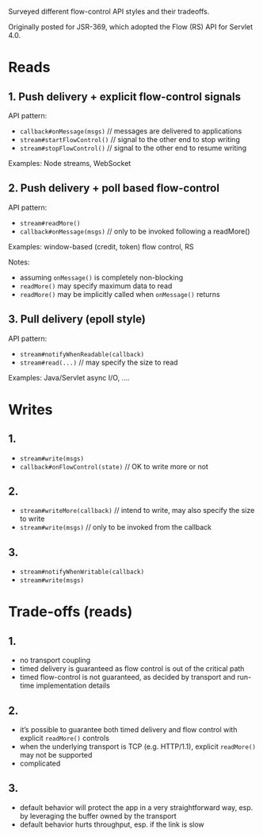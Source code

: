 Surveyed different flow-control API styles and their tradeoffs. 

Originally posted for JSR-369, which adopted the Flow (RS) API for Servlet 4.0.

# Reads

## 1. Push delivery + explicit flow-control signals

API pattern:  

* `callback#onMessage(msgs)`    // messages are delivered to applications
* `stream#startFlowControl()`   // signal to the other end to stop writing 
* `stream#stopFlowControl()`    // signal to the other end to resume writing

Examples: Node streams, WebSocket

## 2. Push delivery + poll based flow-control

API pattern:  

* `stream#readMore()`
* `callback#onMessage(msgs)`    // only to be invoked following a readMore()

Examples: window-based (credit, token) flow control, RS

Notes:
* assuming `onMessage()` is completely non-blocking
* `readMore()` may specify maximum data to read
* `readMore()` may be implicitly called when `onMessage()` returns

## 3. Pull delivery (epoll style) 

API pattern:  

* `stream#notifyWhenReadable(callback)`
* `stream#read(...)`    // may specify the size to read

Examples: Java/Servlet async I/O, .... 

# Writes 

## 1. 

* `stream#write(msgs)`
* `callback#onFlowControl(state)`    // OK to write more or not 

## 2.  

* `stream#writeMore(callback)`     //  intend to write, may also specify the size to write
* `stream#write(msgs)`    // only to be invoked from the callback

## 3.  

* `stream#notifyWhenWritable(callback)`
* `stream#write(msgs)`    


# Trade-offs (reads)

## 1. 

* no transport coupling
* timed delivery is guaranteed as flow control is out of the critical path
* timed flow-control is not guaranteed, as decided by transport and run-time implementation details

## 2. 

* it’s possible to guarantee both timed delivery and flow control with explicit `readMore()` controls
* when the underlying transport is TCP (e.g. HTTP/1.1), explicit `readMore()` may not be supported
* complicated

## 3.

* default behavior will protect the app in a very straightforward way, esp. by leveraging the buffer owned by the transport
* default behavior hurts throughput, esp. if the link is slow
